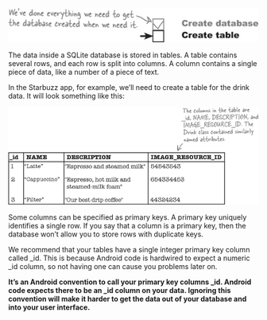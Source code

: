 ![](.guides/img/11.png)

The data inside a SQLite database is stored in tables. A table contains several rows, and each row is split into columns. 
A column contains a single piece of data, like a number of a piece of text.


In the Starbuzz app, for example, we’ll need to create a table for the drink data. It will look something like this:

![](.guides/img/12.png)

Some columns can be specified as primary keys. A primary key uniquely identifies a single row. If you say that a column is a primary key, then the database won’t allow you to store rows with duplicate keys.

We recommend that your tables have a single integer primary key column called _id. This is because Android code is hardwired to expect a numeric _id column, so not having one can cause you problems later on.

**It’s an Android convention to call your primary key columns _id. Android code expects there to be an _id column on your data. Ignoring this convention will make it harder to get the data out of your database and into your user interface.**
